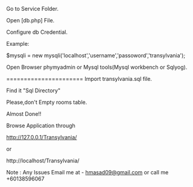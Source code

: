 Go to Service Folder.

Open [db.php] File.

Configure db Credential.

Example:

$mysqli = new mysqli('localhost','username','passoword','transylvania');


Open Browser phymyadmin or Mysql tools(Mysql workbench or Sqlyog).

======================
Import transylvania.sql file.

Find it "Sql Directory"

Please,don't Empty rooms table.

Almost Done!!

Browse Application through 

http://127.0.0.1/Transylvania/

or 

http://localhost/Transylvania/

Note : 
Any Issues Email me at - hmasad09@gmail.com  or call me +60138596067




